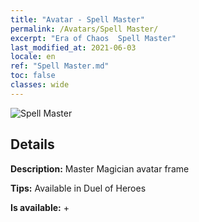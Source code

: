 ```yaml
---
title: "Avatar - Spell Master"
permalink: /Avatars/Spell Master/
excerpt: "Era of Chaos  Spell Master"
last_modified_at: 2021-06-03
locale: en
ref: "Spell Master.md"
toc: false
classes: wide
---
```

 ![Spell Master](/images/a/avatarFrame_10.png)

## Details

 **Description:** Master Magician avatar frame 

 **Tips:** Available in Duel of Heroes 

 **Is available:**  + 

